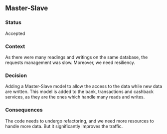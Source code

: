 ## Master-Slave

### Status
Accepted

### Context
As there were many readings and writings on the same database, the requests management was slow.
Moreover, we need resiliency.

### Decision
Adding a Master-Slave model to allow the access to the data while new data are written.
This model is added to the bank, transactions and cashback services, as they are the ones which handle many reads and writes.

### Consequences
The code needs to undergo refactoring, and we need more resources to handle more data.
But it significantly improves the traffic.